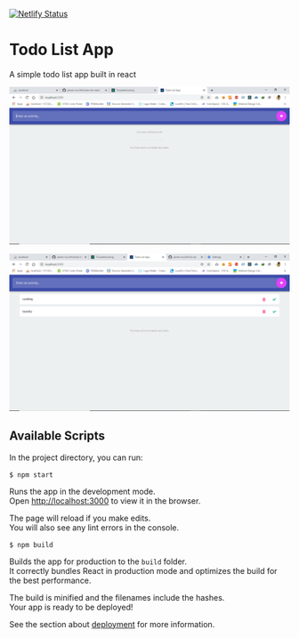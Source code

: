 [![Netlify Status](https://api.netlify.com/api/v1/badges/f1e24282-9624-4f24-ae6a-46039438b40e/deploy-status)](https://app.netlify.com/sites/my-todolistapp/deploys)

# Todo List App
A simple todo list app built in react 

![](screenshot.png)

![](screenshot2.png)

## Available Scripts

In the project directory, you can run:

```
$ npm start 
```


Runs the app in the development mode.<br />
Open [http://localhost:3000](http://localhost:3000) to view it in the browser.

The page will reload if you make edits.<br />
You will also see any lint errors in the console.

```
$ npm build
```

Builds the app for production to the `build` folder.<br />
It correctly bundles React in production mode and optimizes the build for the best performance.

The build is minified and the filenames include the hashes.<br />
Your app is ready to be deployed!

See the section about [deployment](https://facebook.github.io/create-react-app/docs/deployment) for more information.
